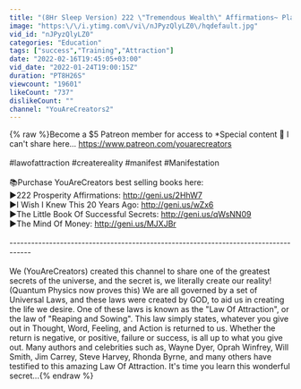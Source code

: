 ```yaml
---
title: "(8Hr Sleep Version) 222 \"Tremendous Wealth\" Affirmations~ Play for 21 Days ~"
image: "https:\/\/i.ytimg.com\/vi\/nJPyzQlyLZ0\/hqdefault.jpg"
vid_id: "nJPyzQlyLZ0"
categories: "Education"
tags: ["success","Training","Attraction"]
date: "2022-02-16T19:45:05+03:00"
vid_date: "2022-01-24T19:00:15Z"
duration: "PT8H26S"
viewcount: "19601"
likeCount: "737"
dislikeCount: ""
channel: "YouAreCreators2"
---
```

{% raw %}Become a $5 Patreon member for access to *Special content 🤫 I can't share here... <a rel="nofollow" target="blank" href="https://www.patreon.com/youarecreators">https://www.patreon.com/youarecreators</a><br /><br /> #lawofattraction #createreality #manifest #Manifestation<br /><br />📚Purchase YouAreCreators best selling books here:<br />►222 Prosperity Affirmations:  <a rel="nofollow" target="blank" href="http://geni.us/2HhW7">http://geni.us/2HhW7</a><br />►I Wish I Knew This 20 Years Ago: <a rel="nofollow" target="blank" href="http://geni.us/wZx6">http://geni.us/wZx6</a><br />►The Little Book Of Successful Secrets: <a rel="nofollow" target="blank" href="http://geni.us/qWsNN09">http://geni.us/qWsNN09</a><br />►The Mind Of Money: <a rel="nofollow" target="blank" href="http://geni.us/MJXJBr">http://geni.us/MJXJBr</a><br /><br /> ------------------------------------------------------------------------------------<br /><br />We (YouAreCreators) created this channel to share one of the greatest secrets of the universe, and the secret is, we literally create our reality! (Quantum Physics now proves this)  We are all governed by a set of Universal Laws, and these laws were created by GOD, to aid us in creating the life we desire. One of these laws is known as the &quot;Law Of Attraction&quot;, or the law of &quot;Reaping and Sowing&quot;. This law simply states, whatever you give out in Thought, Word, Feeling, and Action is returned to us. Whether the return is negative, or positive, failure or success, is all up to what you give out. Many authors and celebrities such as, Wayne Dyer, Oprah Winfrey, Will Smith, Jim Carrey, Steve Harvey, Rhonda Byrne, and many others have testified to this amazing Law Of Attraction. It's time you learn this wonderful secret...{% endraw %}
